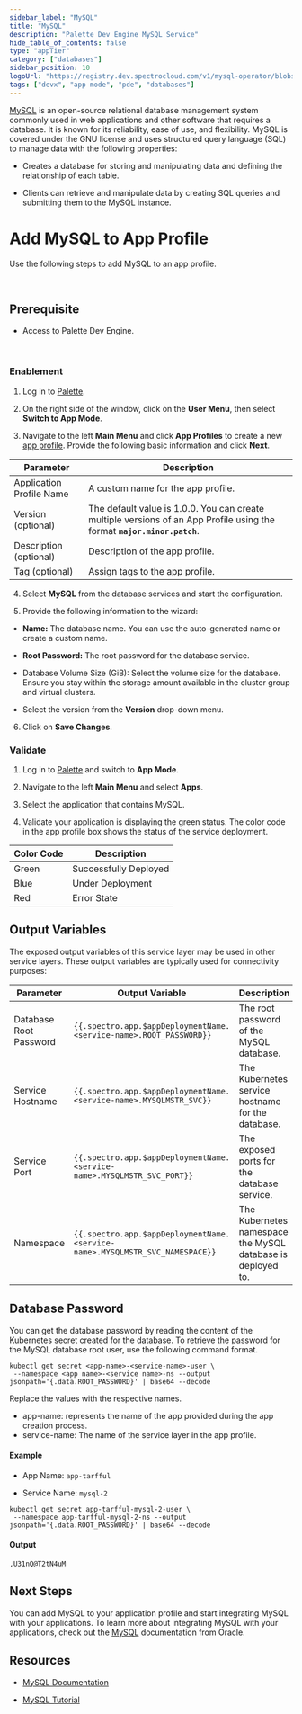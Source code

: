 ```yaml
---
sidebar_label: "MySQL"
title: "MySQL"
description: "Palette Dev Engine MySQL Service"
hide_table_of_contents: false
type: "appTier"
category: ["databases"]
sidebar_position: 10
logoUrl: "https://registry.dev.spectrocloud.com/v1/mysql-operator/blobs/sha256:2d59bc428916752528280eac03330d712164163e2f3c476409f5c25d8a7c2778?type=image/png"
tags: ["devx", "app mode", "pde", "databases"]
---
```


[MySQL](https://www.mysql.com/) is an open-source relational database management system commonly used in web
applications and other software that requires a database. It is known for its reliability, ease of use, and flexibility.
MySQL is covered under the GNU license and uses structured query language (SQL) to manage data with the following
properties:

- Creates a database for storing and manipulating data and defining the relationship of each table.

- Clients can retrieve and manipulate data by creating SQL queries and submitting them to the MySQL instance.

# Add MySQL to App Profile

Use the following steps to add MySQL to an app profile.

<br />

## Prerequisite

- Access to Palette Dev Engine.

<br />

### Enablement

1. Log in to [Palette](https://console.spectrocloud.com).

2. On the right side of the window, click on the **User Menu**, then select **Switch to App Mode**.

3. Navigate to the left **Main Menu** and click **App Profiles** to create a new
   [app profile](../../../profiles/app-profiles/create-app-profiles/create-app-profiles.md). Provide the following basic
   information and click **Next**.

| **Parameter**            | **Description**                                                                                                          |
| ------------------------ | ------------------------------------------------------------------------------------------------------------------------ |
| Application Profile Name | A custom name for the app profile.                                                                                       |
| Version (optional)       | The default value is 1.0.0. You can create multiple versions of an App Profile using the format **`major.minor.patch`**. |
| Description (optional)   | Description of the app profile.                                                                                          |
| Tag (optional)           | Assign tags to the app profile.                                                                                          |

4. Select **MySQL** from the database services and start the configuration.

5. Provide the following information to the wizard:

- **Name:** The database name. You can use the auto-generated name or create a custom name.
- **Root Password:** The root password for the database service.

- Database Volume Size (GiB): Select the volume size for the database. Ensure you stay within the storage amount
  available in the cluster group and virtual clusters.

- Select the version from the **Version** drop-down menu.

6. Click on **Save Changes**.

### Validate

1. Log in to [Palette](https://console.spectrocloud.com) and switch to **App Mode**.

2. Navigate to the left **Main Menu** and select **Apps**.

3. Select the application that contains MySQL.

4. Validate your application is displaying the green status. The color code in the app profile box shows the status of
   the service deployment.

| **Color Code** | **Description**       |
| -------------- | --------------------- |
| Green          | Successfully Deployed |
| Blue           | Under Deployment      |
| Red            | Error State           |

## Output Variables

The exposed output variables of this service layer may be used in other service layers. These output variables are
typically used for connectivity purposes:

| Parameter              | Output Variable                                                              | Description                                                 |
| ---------------------- | ---------------------------------------------------------------------------- | ----------------------------------------------------------- |
| Database Root Password | `{{.spectro.app.$appDeploymentName.<service-name>.ROOT_PASSWORD}}`           | The root password of the MySQL database.                    |
| Service Hostname       | `{{.spectro.app.$appDeploymentName.<service-name>.MYSQLMSTR_SVC}}`           | The Kubernetes service hostname for the database.           |
| Service Port           | `{{.spectro.app.$appDeploymentName.<service-name>.MYSQLMSTR_SVC_PORT}}`      | The exposed ports for the database service.                 |
| Namespace              | `{{.spectro.app.$appDeploymentName.<service-name>.MYSQLMSTR_SVC_NAMESPACE}}` | The Kubernetes namespace the MySQL database is deployed to. |

## Database Password

You can get the database password by reading the content of the Kubernetes secret created for the database. To retrieve
the password for the MySQL database root user, use the following command format.

```shell
kubectl get secret <app-name>-<service-name>-user \
 --namespace <app name>-<service name>-ns --output jsonpath='{.data.ROOT_PASSWORD}' | base64 --decode
```

Replace the values with the respective names.

- app-name: represents the name of the app provided during the app creation process.
- service-name: The name of the service layer in the app profile.

#### Example

- App Name: `app-tarfful`

- Service Name: `mysql-2`

```shell
kubectl get secret app-tarfful-mysql-2-user \
 --namespace app-tarfful-mysql-2-ns --output jsonpath='{.data.ROOT_PASSWORD}' | base64 --decode
```

#### Output

```shell hideClipboard
,U31nQ@T2tN4uM
```

## Next Steps

You can add MySQL to your application profile and start integrating MySQL with your applications. To learn more about
integrating MySQL with your applications, check out the [MySQL](https://redis.io/docs/manual/) documentation from
Oracle.

## Resources

- [MySQL Documentation](https://dev.mysql.com/doc/)

- [MySQL Tutorial](https://dev.mysql.com/doc/refman/8.0/en/tutorial.html)
